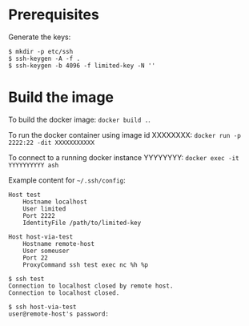 
# Prerequisites

Generate the keys:
```ShellSession
$ mkdir -p etc/ssh
$ ssh-keygen -A -f .
$ ssh-keygen -b 4096 -f limited-key -N ''
```

# Build the image

To build the docker image: `docker build .`.

To run the docker container using image id XXXXXXXX:
`docker run -p 2222:22 -dit XXXXXXXXXXX`

To connect to a running docker instance YYYYYYYY:
`docker exec -it YYYYYYYYYY ash`

Example content for `~/.ssh/config`:

```ssh-config
Host test
	Hostname localhost
	User limited
	Port 2222
	IdentityFile /path/to/limited-key

Host host-via-test
	Hostname remote-host
	User someuser
	Port 22
	ProxyCommand ssh test exec nc %h %p
```

```ShellSession
$ ssh test
Connection to localhost closed by remote host.
Connection to localhost closed.

$ ssh host-via-test
user@remote-host's password:
```
